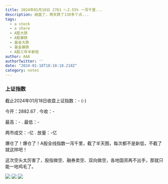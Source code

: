 ```yaml
---
title: 2024年01月18日 2761 📉2.55% 一泻千里...
description: 崩盘了，两天跌了130多个点...
tags:
  - a stock
  - a share
  - A股大跌
  - A股暴跌
  - 基金大跌
  - 基金暴跌
  - A股三年半新低
author: AAA
authorTwitter: ''
date: "2024-01-18T18:18:18.218Z"
category: notes
---
```


### 上证指数

截止2024年01月18日收盘上证指数：<span class="font-semibold text-g-8">- (-)</span>

今开：<span class="font-semibold text-g-6">2882.67</span> . 今收：<span class="font-semibold text-g-8">-</span>

最高：<span class="font-semibold text-g-6">-</span> . 最低：<span class="font-semibold text-g-8">-</span>

两市成交：<span class="font-semibold">-亿</span> . 放量：<span class="font-semibold text-g-6">-亿</span>

爆仓了！爆仓了！A股全线指数一泻千里，截了半天图，每次都不是新低，不截了就这样吧！

这次空头太厉害了，股指做空、融券卖空、双向做空，各地国资再不出手，那就只能一地鸡毛了。

<img src="/images/uploads/2024-01/20240118-zs-as-11.11.png">
<img src="/images/uploads/2024-01/20240118-zs-global-11.11.png">
<img src="/images/uploads/2024-01/20240118-zs-sh-11.13.png">


